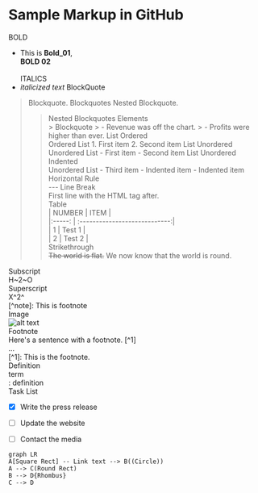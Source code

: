 # Sample Markup in GitHub
BOLD
- This is **Bold_01**,<br> __BOLD 02__
<br><br>
ITALICS
- *italicized text*
BlockQuote
> Blockquote.
Blockquotes Nested
> Blockquote.
>> Nested
Blockquotes Elements<br>
                   > Blockquote
                   > - Revenue was off the chart.
                   > - Profits were higher than ever.
List Ordered<br>
                   Ordered List
                   1. First item
                   2. Second item
List Unordered<br>
                   Unordered List
                   - First item
                   - Second item
List Unordered Indented<br>
                   Unordered List
                   - Third item
                     - Indented item
                     - Indented item
Horizontal Rule<br>
                   ---
Line Break<br>
                   First line with the HTML tag after.<br>
Table<br>
                   | NUMBER |                ITEM           |<br>
                   |:-----: | :----------------------------:|<br>
                   |   1    | Test 1                        |<br>
                   |   2    | Test 2                        |<br>
Strikethrough<br>
                   ~~The world is flat.~~ We now know that the world is round.<br>

Subscript<br>
                   H~2~O<br>
Superscript<br>
                   X^2^<br>
                   [^note]: This is footnote<br>
Image<br>
                   ![alt text](image.jpg)<br>
Footnote<br>
                   Here's a sentence with a footnote. [^1]<br>
                   ...<br>
                   [^1]: This is the footnote.<br>
Definition<br>
                   term<br>
                   : definition<br>
Task List
- [x] Write the press release
- [ ] Update the website
- [ ] Contact the media


```mermaid
graph LR
A[Square Rect] -- Link text --> B((Circle))
A --> C(Round Rect)
B --> D{Rhombus}
C --> D

